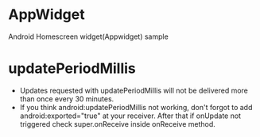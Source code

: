 # AppWidget
Android Homescreen widget(Appwidget) sample

# updatePeriodMillis
 
 - Updates requested with updatePeriodMillis will not be delivered more than once every 30 minutes.
 - If you think android:updatePeriodMillis not working, don't forgot to add android:exported="true" at your receiver. After that if onUpdate not triggered check super.onReceive inside onReceive method. 
